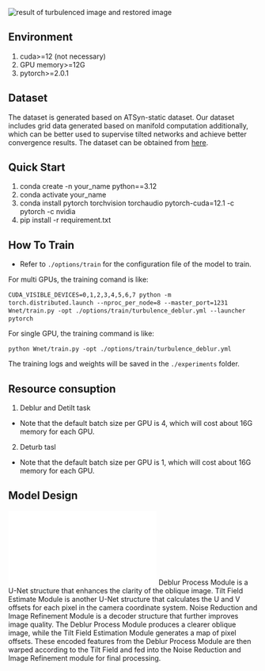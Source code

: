 
![result of turbulenced image and restored image](./property/results.png "Results of the proposed single-frame turbulence restoration algorithm. Input image from heat-chamber and ATSyn-static dataset (top) and the restored images by our porposed TurbWNet (bottom).")

## Environment
1. cuda>=12 (not necessary)
2. GPU memory>=12G
3. pytorch>=2.0.1

## Dataset
The dataset is generated based on ATSyn-static dataset. Our dataset includes grid data generated based on manifold computation additionally, which can be better used to supervise tilted networks and achieve better convergence results. The dataset can be obtained from [here](https://pan.baidu.com/s/11VRvbfBKtsUpVnTKDeFO6w?pwd=ysfg).

## Quick Start
1. conda create -n your_name python==3.12
2. conda activate your_name
3. conda install pytorch torchvision torchaudio pytorch-cuda=12.1 -c pytorch -c nvidia
4. pip install -r requirement.txt

## How To Train
- Refer to `./options/train` for the configuration file of the model to train.
<!-- - Preparation of training data can refer to [this page](https://github.com/XPixelGroup/BasicSR/blob/master/docs/DatasetPreparation.md). ImageNet dataset can be downloaded at the [official website](https://image-net.org/challenges/LSVRC/2012/2012-downloads.php).
- The training command is like -->
For multi GPUs, the training comand is like:
```
CUDA_VISIBLE_DEVICES=0,1,2,3,4,5,6,7 python -m torch.distributed.launch --nproc_per_node=8 --master_port=1231 Wnet/train.py -opt ./options/train/turbulence_deblur.yml --launcher pytorch
```

For single GPU, the training command is like:
```
python Wnet/train.py -opt ./options/train/turbulence_deblur.yml
```

The training logs and weights will be saved in the `./experiments` folder.

## Resource consuption
1. Deblur and Detilt task
- Note that the default batch size per GPU is 4, which will cost about 16G memory for each GPU.
2. Deturb tasl
- Note that the default batch size per GPU is 1, which will cost about 16G memory for each GPU.

## Model Design
![Model Modules](./property/modules.pdf "Network Structure.")
Deblur Process Module is a U-Net structure that enhances the clarity of the oblique image. Tilt Field Estimate Module is another U-Net structure that calculates the U and V offsets for each pixel in the camera coordinate system. Noise Reduction and Image Refinement Module is a decoder structure that further improves image quality. The Deblur Process Module produces a clearer oblique image, while the Tilt Field Estimation  Module generates a map of pixel offsets. These encoded features from the Deblur Process Module are then warped according to the Tilt Field and fed into the Noise Reduction and Image Refinement module for final processing.